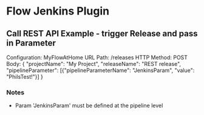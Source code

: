 # Flow Jenkins Plugin #

## Call REST API Example - trigger Release and pass in Parameter ##
Configuration: MyFlowAtHome
URL Path: /releases
HTTP Method: POST
Body:
{
"projectName": "My Project",
"releaseName": "REST release",
"pipelineParameter": [{"pipelineParameterName": "JenkinsParam", "value": "PhilsTest!"}]
}

### Notes ###
- Param 'JenkinsParam' must be defined at the pipeline level
